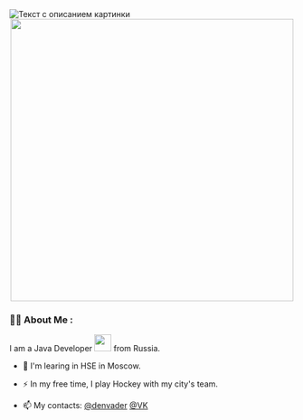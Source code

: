 <image src="/header.png" alt="Текст с описанием картинки">


<div id="header" align="center">
  <img src="https://media.giphy.com/media/qgQUggAC3Pfv687qPC/giphy.gif" width="500"/>
</div>

### :man_technologist: About Me :
I am a Java Developer <img src="https://media.giphy.com/media/WUlplcMpOCEmTGBtBW/giphy.gif" width="30"> from Russia.

- :telescope: I'm learing in HSE in Moscow.

- :zap: In my free time, I play Hockey with my city's team.

- :mailbox: My contacts: [@denvader](https://t.me/denvader) [@VK](https://vk.com/denya_makukh)
